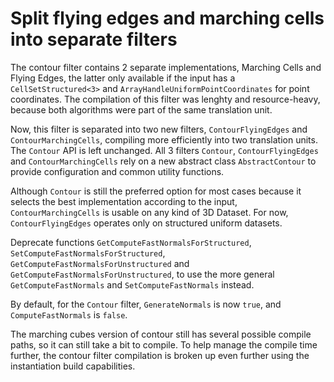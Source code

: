 # Split flying edges and marching cells into separate filters

The contour filter contains 2 separate implementations, Marching Cells and Flying Edges, the latter only available if the input has a `CellSetStructured<3>` and `ArrayHandleUniformPointCoordinates` for point coordinates. The compilation of this filter was lenghty and resource-heavy, because both algorithms were part of the same translation unit.

Now, this filter is separated into two new filters, `ContourFlyingEdges` and `ContourMarchingCells`, compiling more efficiently into two translation units. The `Contour` API is left unchanged. All 3 filters `Contour`, `ContourFlyingEdges` and `ContourMarchingCells` rely on a new abstract class `AbstractContour` to provide configuration and common utility functions.

Although `Contour` is still the preferred option for most cases because it selects the best implementation according to the input, `ContourMarchingCells` is usable on any kind of 3D Dataset. For now, `ContourFlyingEdges` operates only on structured uniform datasets.

Deprecate functions `GetComputeFastNormalsForStructured`, `SetComputeFastNormalsForStructured`, `GetComputeFastNormalsForUnstructured` and `GetComputeFastNormalsForUnstructured`, to use the more general `GetComputeFastNormals` and `SetComputeFastNormals` instead.

By default, for the `Contour` filter, `GenerateNormals` is now `true`, and `ComputeFastNormals` is `false`.

The marching cubes version of contour still has several possible compile paths, so it can still take a bit to compile. To help manage the compile time further, the contour filter compilation is broken up even further using the instantiation build capabilities.

